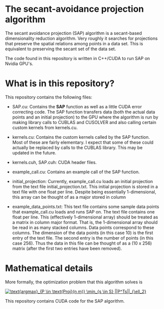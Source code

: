 # The secant-avoidance projection algorithm

The secant avoidance projection (SAP) algorithm is a secant-based dimensionality reduction algorithm. 
Very roughly it searches for projections that preserve the spatial relations among points in a data set.
This is equivalent to preserving the secant set of the data set. 

The code found in this repository is written in C++/CUDA to run SAP on Nvidia GPU's. 

# What is in this repository?

This repository contains the following files:

* SAP.cu: Contains the **SAP** function as well as a little CUDA error correcting code. The SAP function transfers data (both the actual data points and an initial projection) to the GPU where the algorithm is run by making library calls to CUBLAS and CUSOLVER and also calling certain custom kernels from kernels.cu.

* kernels.cu: Contains the custom kernels called by the SAP function. Most of these are fairly elementary. I expect that some of these could actually be replaced by calls to the CUBLAS library. This may be updated in the future. 

* kernels.cuh, SAP.cuh: CUDA header files.

* example_call.cu: Contains an example call of the SAP function.

* initial_projection: Currently, example_call.cu loads an initial projection from the text file initial_projection.txt. This initial projection is stored in a text file with one float per line. Despite being essentially 1-dimensional, this array can be thought of as a major stored in column

* example_data_points.txt: This text file contains some sample data points that example_call.cu loads and runs SAP on. The text file contains one float per line. This (effectively 1-dimensional array) should be treated as a matrix in column major format. That is, the 1-dimensional array should be read in as many stacked columns. Data points correspond to these columns. The dimension of the data points (in this case 10) is the first entry of the text file. The second entry is the number of points (in this case 256). Thus the data in this file can be thought of as a (10 x 256) matrix (after the first two entries have been removed). 

# Mathematical details

More formally, the optimization problem that this algorithm solves is

<a href="https://www.codecogs.com/eqnedit.php?latex=\text{argmax}_{P&space;\in&space;\text{Proj}(n,m)}&space;\min_{s&space;\in&space;S}&space;||P^Ts||_{\ell_2}" target="_blank"><img src="https://latex.codecogs.com/gif.latex?\text{argmax}_{P&space;\in&space;\text{Proj}(n,m)}&space;\min_{s&space;\in&space;S}&space;||P^Ts||_{\ell_2}" title="\text{argmax}_{P \in \text{Proj}(n,m)} \min_{s \in S} ||P^Ts||_{\ell_2}" /></a>

This repository contains CUDA code for the SAP algorithm.




